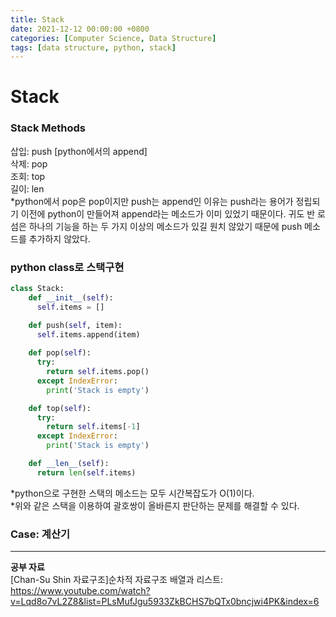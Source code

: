 ```yaml
---
title: Stack
date: 2021-12-12 00:00:00 +0800
categories: [Computer Science, Data Structure]
tags: [data structure, python, stack]
---
```

# Stack
### Stack Methods    
삽입: push [python에서의 append]       
삭제: pop        
조회: top         
길이: len    
*python에서 pop은 pop이지만 push는 append인 이유는 push라는 용어가 정립되기 이전에 python이 만들어져 append라는 메소드가 이미 있었기 때문이다. 귀도 반 로섬은 하나의 기능을 하는 두 가지 이상의 메소드가 있길 원치 않았기 때문에 push 메소드를 추가하지 않았다.    
       
### python class로 스택구현     
~~~python
class Stack:
    def __init__(self):
      self.items = []

    def push(self, item):
      self.items.append(item)
    
    def pop(self):
      try:
        return self.items.pop()
      except IndexError:
        print('Stack is empty')

    def top(self):
      try:
        return self.items[-1]
      except IndexError:
        print('Stack is empty')

    def __len__(self):
      return len(self.items)
~~~        
*python으로 구현한 스택의 메소드는 모두 시간복잡도가 O(1)이다.        
*위와 같은 스택을 이용하여 괄호쌍이 올바른지 판단하는 문제를 해결할 수 있다.   

### Case: 계산기

- - - 
__공부 자료__       
[Chan-Su Shin 자료구조]순차적 자료구조 배열과 리스트: https://www.youtube.com/watch?v=Lqd8o7vL2Z8&list=PLsMufJgu5933ZkBCHS7bQTx0bncjwi4PK&index=6